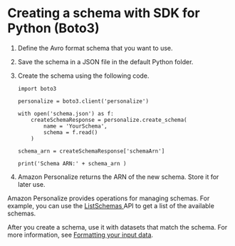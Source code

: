 # Creating a schema with SDK for Python \(Boto3\)<a name="python-schema-ex"></a>

1. Define the Avro format schema that you want to use\.

1. Save the schema in a JSON file in the default Python folder\.

1. Create the schema using the following code\.

   ```
   import boto3
   
   personalize = boto3.client('personalize')
   
   with open('schema.json') as f:
       createSchemaResponse = personalize.create_schema(
           name = 'YourSchema',
           schema = f.read()
       )
   
   schema_arn = createSchemaResponse['schemaArn']
   
   print('Schema ARN:' + schema_arn )
   ```

1. Amazon Personalize returns the ARN of the new schema\. Store it for later use\.

Amazon Personalize provides operations for managing schemas\. For example, you can use the [ ListSchemas ](API_ListSchemas.md) API to get a list of the available schemas\.

After you create a schema, use it with datasets that match the schema\. For more information, see [Formatting your input data](data-prep-formatting.md)\. 